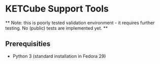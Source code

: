 # KETCube Support Tools

** Note: this is poorly tested validation environment - it requires further testing. No (public) tests are implemented yet. **

## Prerequisities
  * Python 3 (standard installation in Fedora 29)
